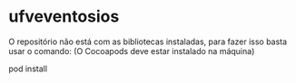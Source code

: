 # ufveventosios

O repositório não está com as bibliotecas instaladas, para fazer isso basta usar o comando:	(O Cocoapods deve estar instalado na máquina)

pod install
